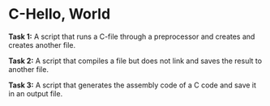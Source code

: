 # C-Hello, World

**Task 1:** A script that runs a C-file through a preprocessor and creates and creates another file.

**Task 2:** A script that compiles a file but does not link and saves the result to another file.

**Task 3:** A script that generates the assembly code of a C code and save it in an output file.